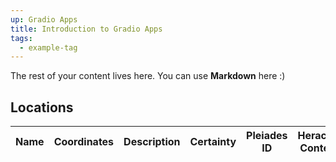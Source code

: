 ```yaml
---
up: Gradio Apps
title: Introduction to Gradio Apps
tags:
  - example-tag
---
```

 
The rest of your content lives here. You can use **Markdown** here :)

## Locations

| Name | Coordinates | Description | Certainty | Pleiades ID | Heracles Context |
|------|-------------|-------------|-----------|-------------|------------------|